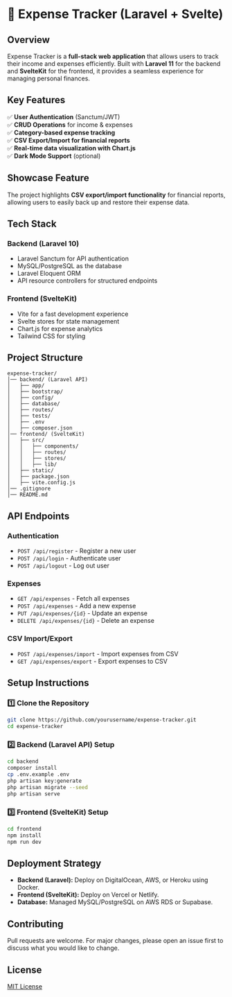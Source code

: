 # 🚀 Expense Tracker (Laravel + Svelte)

## **Overview**
Expense Tracker is a **full-stack web application** that allows users to track their income and expenses efficiently. Built with **Laravel 11** for the backend and **SvelteKit** for the frontend, it provides a seamless experience for managing personal finances.

## **Key Features**
✅ **User Authentication** (Sanctum/JWT)  
✅ **CRUD Operations** for income & expenses  
✅ **Category-based expense tracking**  
✅ **CSV Export/Import for financial reports**  
✅ **Real-time data visualization with Chart.js**  
✅ **Dark Mode Support** (optional)  

## **Showcase Feature**
The project highlights **CSV export/import functionality** for financial reports, allowing users to easily back up and restore their expense data.

## **Tech Stack**
### **Backend (Laravel 10)**
- Laravel Sanctum for API authentication
- MySQL/PostgreSQL as the database
- Laravel Eloquent ORM
- API resource controllers for structured endpoints

### **Frontend (SvelteKit)**
- Vite for a fast development experience
- Svelte stores for state management
- Chart.js for expense analytics
- Tailwind CSS for styling

## **Project Structure**
```
expense-tracker/
│── backend/ (Laravel API)
│   ├── app/
│   ├── bootstrap/
│   ├── config/
│   ├── database/
│   ├── routes/
│   ├── tests/
│   ├── .env
│   ├── composer.json
│── frontend/ (SvelteKit)
│   ├── src/
│   │   ├── components/
│   │   ├── routes/
│   │   ├── stores/
│   │   ├── lib/
│   ├── static/
│   ├── package.json
│   ├── vite.config.js
│── .gitignore
│── README.md
```

## **API Endpoints**
### **Authentication**
- `POST /api/register` - Register a new user
- `POST /api/login` - Authenticate user
- `POST /api/logout` - Log out user

### **Expenses**
- `GET /api/expenses` - Fetch all expenses
- `POST /api/expenses` - Add a new expense
- `PUT /api/expenses/{id}` - Update an expense
- `DELETE /api/expenses/{id}` - Delete an expense

### **CSV Import/Export**
- `POST /api/expenses/import` - Import expenses from CSV
- `GET /api/expenses/export` - Export expenses to CSV

## **Setup Instructions**
### **1️⃣ Clone the Repository**
```sh
git clone https://github.com/yourusername/expense-tracker.git
cd expense-tracker
```

### **2️⃣ Backend (Laravel API) Setup**
```sh
cd backend
composer install
cp .env.example .env
php artisan key:generate
php artisan migrate --seed
php artisan serve
```

### **3️⃣ Frontend (SvelteKit) Setup**
```sh
cd frontend
npm install
npm run dev
```

## **Deployment Strategy**
- **Backend (Laravel):** Deploy on DigitalOcean, AWS, or Heroku using Docker.
- **Frontend (SvelteKit):** Deploy on Vercel or Netlify.
- **Database:** Managed MySQL/PostgreSQL on AWS RDS or Supabase.

## **Contributing**
Pull requests are welcome. For major changes, please open an issue first to discuss what you would like to change.

## **License**
[MIT License](LICENSE)